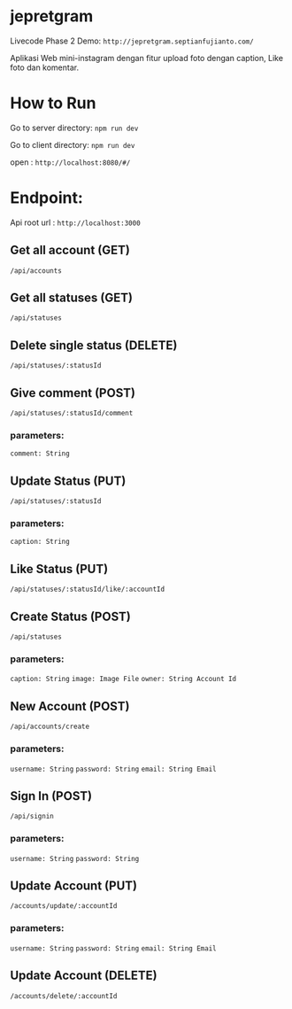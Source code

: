 # jepretgram
Livecode Phase 2
Demo: `http://jepretgram.septianfujianto.com/`

Aplikasi Web mini-instagram dengan fitur upload foto dengan caption, Like foto dan komentar.

# How to Run
Go to server directory:
`npm run dev`

Go to client directory:
`npm run dev`

open : `http://localhost:8080/#/`

# Endpoint:
Api root url : `http://localhost:3000`

## Get all account (GET)
`/api/accounts`

## Get all statuses (GET)
`/api/statuses`

## Delete single status (DELETE)
`/api/statuses/:statusId`


## Give comment (POST)
`/api/statuses/:statusId/comment`

### parameters:

`comment: String`

## Update Status (PUT)
`/api/statuses/:statusId`

### parameters:

`caption: String`

## Like Status (PUT)
`/api/statuses/:statusId/like/:accountId`

## Create Status (POST)
`/api/statuses`

### parameters:

`caption: String`
`image: Image File`
`owner: String Account Id`

## New Account (POST)
`/api/accounts/create`

### parameters:

`username: String`
`password: String`
`email: String Email`

## Sign In (POST)
`/api/signin`

### parameters:

`username: String`
`password: String`

## Update Account (PUT)
`/accounts/update/:accountId`

### parameters:

`username: String`
`password: String`
`email: String Email`

## Update Account (DELETE)
`/accounts/delete/:accountId`
